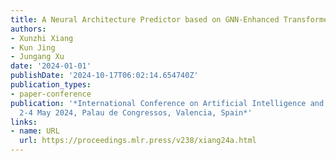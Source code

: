```yaml
---
title: A Neural Architecture Predictor based on GNN-Enhanced Transformer
authors:
- Xunzhi Xiang
- Kun Jing
- Jungang Xu
date: '2024-01-01'
publishDate: '2024-10-17T06:02:14.654740Z'
publication_types:
- paper-conference
publication: '*International Conference on Artificial Intelligence and Statistics,
  2-4 May 2024, Palau de Congressos, Valencia, Spain*'
links:
- name: URL
  url: https://proceedings.mlr.press/v238/xiang24a.html
---
```


